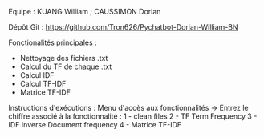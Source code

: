 Equipe : KUANG William ; CAUSSIMON Dorian

Dépôt Git : https://github.com/Tron626/Pychatbot-Dorian-William-BN

Fonctionalités principales : 
  - Nettoyage des fichiers .txt
  - Calcul du TF de chaque .txt
  - Calcul IDF
  - Calcul TF-IDF
  - Matrice TF-IDF

Instructions d'exécutions : Menu d'accès aux fonctionnalités
-> Entrez le chiffre associé à la fonctionnalité :
1 - clean files
2 - TF Term Frequency
3 - IDF Inverse Document frequency
4 - Matrice TF-IDF
